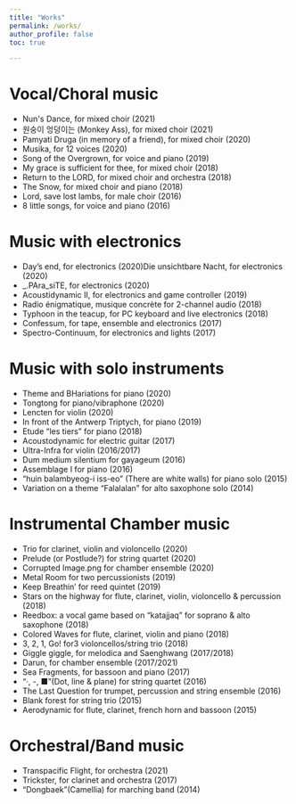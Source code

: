 ```yaml
---
title: "Works"
permalink: /works/
author_profile: false
toc: true

---
```


# Vocal/Choral music

  * Nun's Dance, for mixed choir (2021)
  * 원숭이 엉덩이는 (Monkey Ass), for mixed choir (2021)
  * Pamyati Druga (in memory of a friend), for mixed choir (2020)
  * Musika, for 12 voices (2020)
  * Song of the Overgrown, for voice and piano (2019)
  * My grace is sufficient for thee, for mixed choir (2018)
  * Return to the LORD, for mixed choir and orchestra (2018)
  * The Snow, for mixed choir and piano (2018)
  * Lord, save lost lambs, for male choir (2016)
  * 8 little songs, for voice and piano (2016)

# Music with electronics

  * Day’s end, for electronics (2020)Die unsichtbare Nacht, for electronics (2020)
  * _.PAra_siTE, for electronics (2020)
  * Acoustidynamic II, for electronics and game controller (2019)
  * Radio énigmatique, musique concrète for 2-channel audio (2018)
  * Typhoon in the teacup, for PC keyboard and live electronics (2018)
  * Confessum, for tape, ensemble and electronics (2017)
  * Spectro-Continuum, for electronics and lights (2017)

# Music with solo instruments

  * Theme and BHariations for piano (2020)
  * Tongtong for piano/vibraphone (2020)
  * Lencten for violin (2020)
  * In front of the Antwerp Triptych, for piano (2019)
  * Etude “les tiers” for piano (2018)
  * Acoustodynamic for electric guitar (2017)
  * Ultra-Infra for violin (2016/2017)
  * Dum medium silentium for gayageum (2016)
  * Assemblage I for piano (2016)
  * “huin balambyeog-i iss-eo” (There are white walls) for piano solo (2015)
  * Variation on a theme “Falalalan” for alto saxophone solo (2014)

# Instrumental Chamber music

  * Trio for clarinet, violin and violoncello (2020)
  * Prelude (or Postlude?) for string quartet (2020)
  * Corrupted Image.png for chamber ensemble (2020)
  * Metal Room for two percussionists (2019)
  * Keep Breathin’ for reed quintet (2019)
  * Stars on the highway for flute, clarinet, violin, violoncello & percussion (2018)
  * Reedbox: a vocal game based on “katajjaq” for soprano & alto saxophone (2018)
  * Colored Waves for flute, clarinet, violin and piano (2018)
  * 3, 2, 1, Go! for3 violoncellos/string trio (2018)
  * Giggle giggle, for melodica and Saenghwang (2017/2018)
  * Darun, for chamber ensemble (2017/2021)
  * Sea Fragments, for bassoon and piano (2017)
  * “·, -, ■”(Dot, line & plane) for string quartet (2016)
  * The Last Question for trumpet, percussion and string ensemble (2016)
  * Blank forest for string trio (2015)
  * Aerodynamic for flute, clarinet, french horn and bassoon (2015)

# Orchestral/Band music
  * Transpacific Flight, for orchestra (2021)
  * Trickster, for clarinet and orchestra (2017)
  * “Dongbaek”(Camellia) for marching band (2014)
